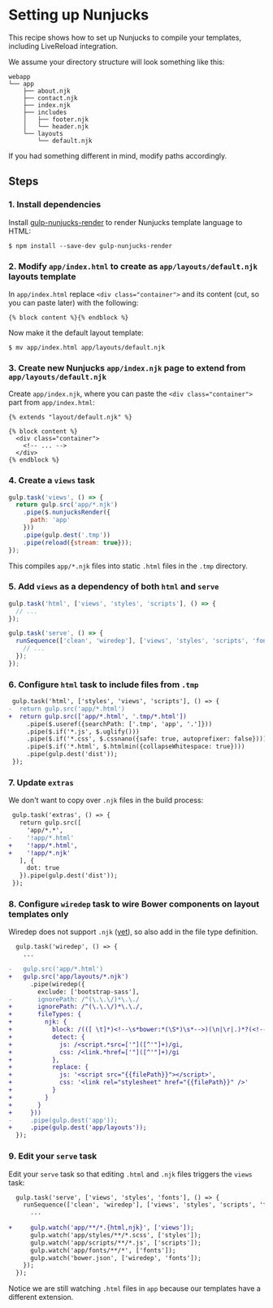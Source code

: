# Setting up Nunjucks

This recipe shows how to set up Nunjucks to compile your templates, including LiveReload integration.

We assume your directory structure will look something like this:

```
webapp
└── app
    ├── about.njk
    ├── contact.njk
    ├── index.njk
    ├── includes
    │   ├── footer.njk
    │   └── header.njk
    └── layouts
        └── default.njk
```

If you had something different in mind, modify paths accordingly.

## Steps

### 1. Install dependencies

Install [gulp-nunjucks-render](https://github.com/carlosl/gulp-nunjucks-render) to render Nunjucks template language to HTML:

```
$ npm install --save-dev gulp-nunjucks-render
```

### 2. Modify `app/index.html` to create as `app/layouts/default.njk` layouts template

In `app/index.html` replace `<div class="container">` and its content (cut, so you can paste later) with the following:

```njk
{% block content %}{% endblock %}
```

Now make it the default layout template:

```
$ mv app/index.html app/layouts/default.njk
```

### 3. Create new Nunjucks `app/index.njk` page to extend from `app/layouts/default.njk`

Create `app/index.njk`, where you can paste the `<div class="container">` part from `app/index.html`:

```njk
{% extends "layout/default.njk" %}

{% block content %}
  <div class="container">
    <!-- ... -->
  </div>
{% endblock %}
```

### 4. Create a `views` task

```js
gulp.task('views', () => {
  return gulp.src('app/*.njk')
    .pipe($.nunjucksRender({
      path: 'app'
    }))
    .pipe(gulp.dest('.tmp'))
    .pipe(reload({stream: true}));
});
```

This compiles `app/*.njk` files into static `.html` files in the `.tmp` directory.

### 5. Add `views` as a dependency of both `html` and `serve`

```js
gulp.task('html', ['views', 'styles', 'scripts'], () => {
  // ...
});
```

```js
gulp.task('serve', () => {
  runSequence(['clean', 'wiredep'], ['views', 'styles', 'scripts', 'fonts'], () => {
    // ...
  });
});
```

### 6. Configure `html` task to include files from `.tmp`

```diff
 gulp.task('html', ['styles', 'views', 'scripts'], () => {
-  return gulp.src('app/*.html')
+  return gulp.src(['app/*.html', '.tmp/*.html'])
     .pipe($.useref({searchPath: ['.tmp', 'app', '.']}))
     .pipe($.if('*.js', $.uglify()))
     .pipe($.if('*.css', $.cssnano({safe: true, autoprefixer: false})))
     .pipe($.if('*.html', $.htmlmin({collapseWhitespace: true})))
     .pipe(gulp.dest('dist'));
 });
```

### 7. Update `extras`

We don't want to copy over `.njk` files in the build process:

```diff
 gulp.task('extras', () => {
   return gulp.src([
     'app/*.*',
-    '!app/*.html'
+    '!app/*.html',
+    '!app/*.njk'
   ], {
     dot: true
   }).pipe(gulp.dest('dist'));
 });
```

### 8. Configure `wiredep` task to wire Bower components on layout templates only

Wiredep does not support `.njk` ([yet](https://github.com/taptapship/wiredep/pull/258)), so also add in the file type definition.

```diff
  gulp.task('wiredep', () => {
    ...

-   gulp.src('app/*.html')
+   gulp.src('app/layouts/*.njk')
      .pipe(wiredep({
        exclude: ['bootstrap-sass'],
-       ignorePath: /^(\.\.\/)*\.\./
+       ignorePath: /^(\.\.\/)*\.\./,
+       fileTypes: {
+         njk: {
+           block: /(([ \t]*)<!--\s*bower:*(\S*)\s*-->)(\n|\r|.)*?(<!--\s*endbower\s*-->)/gi,
+           detect: {
+             js: /<script.*src=['"]([^'"]+)/gi,
+             css: /<link.*href=['"]([^'"]+)/gi
+           },
+           replace: {
+             js: '<script src="{{filePath}}"></script>',
+             css: '<link rel="stylesheet" href="{{filePath}}" />'
+           }
+         }
+       }
+     }))
-     .pipe(gulp.dest('app'));
+     .pipe(gulp.dest('app/layouts'));
  });
```


### 9. Edit your `serve` task

Edit your `serve` task so that editing `.html` and `.njk` files triggers the `views` task:

```diff
  gulp.task('serve', ['views', 'styles', 'fonts'], () => {
    runSequence(['clean', 'wiredep'], ['views', 'styles', 'scripts', 'fonts'], () => {
      ...
     
+     gulp.watch('app/**/*.{html,njk}', ['views']);
      gulp.watch('app/styles/**/*.scss', ['styles']);
      gulp.watch('app/scripts/**/*.js', ['scripts']);
      gulp.watch('app/fonts/**/*', ['fonts']);
      gulp.watch('bower.json', ['wiredep', 'fonts']);
    });
  });
```

Notice we are still watching `.html` files in `app` because our templates have a different extension.
